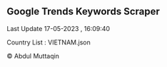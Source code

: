 

## Google Trends Keywords Scraper 
 
Last Update 17-05-2023 , 16:09:40

Country List :
VIETNAM.json



© Abdul Muttaqin 
